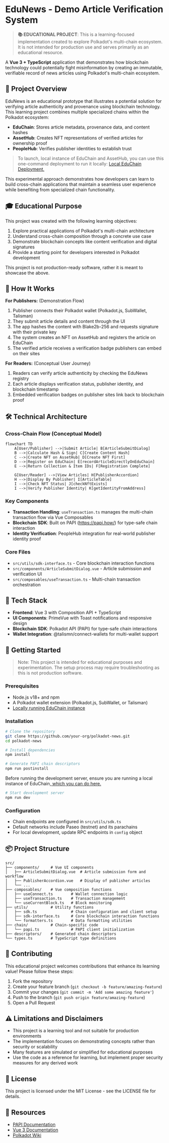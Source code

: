 # EduNews - Demo Article Verification System

> **📚 EDUCATIONAL PROJECT**: This is a learning-focused implementation created to explore Polkadot's multi-chain ecosystem. It is not intended for production use and serves primarily as an educational resource.

A **Vue 3 + TypeScript** application that demonstrates how blockchain technology could potentially fight misinformation by creating an immutable, verifiable record of news articles using Polkadot's multi-chain ecosystem.

## 📰 Project Overview

EduNews is an educational prototype that illustrates a potential solution for verifying article authenticity and provenance using blockchain technology. This learning project combines multiple specialized chains within the Polkadot ecosystem:

- **EduChain**: Stores article metadata, provenance data, and content hashes
- **AssetHub**: Creates NFT representations of verified articles for ownership proof
- **PeopleHub**: Verifies publisher identities to establish trust

> To launch, local instance of EduChain and AssetHub, you can use this one-command deployment to run it locally: [Local EduChain Deployment.](https://github.com/w3f/educhain?tab=readme-ov-file#local-development-chain)

This experimental approach demonstrates how developers can learn to build cross-chain applications that maintain a seamless user experience while benefiting from specialized chain functionality.

## 🎓 Educational Purpose

This project was created with the following learning objectives:

1. Explore practical applications of Polkadot's multi-chain architecture
2. Understand cross-chain composition through a concrete use case
3. Demonstrate blockchain concepts like content verification and digital signatures
4. Provide a starting point for developers interested in Polkadot development

This project is not production-ready software, rather it is meant to showcase the above.

## 🔄 How It Works

**For Publishers:** (Demonstration Flow)
1. Publisher connects their Polkadot wallet (Polkadot.js, SubWallet, Talisman)
2. They submit article details and content through the UI
3. The app hashes the content with Blake2b-256 and requests signature with their private key
4. The system creates an NFT on AssetHub and registers the article on EduChain
5. The verified article receives a verification badge publishers can embed on their sites

**For Readers:** (Conceptual User Journey)
1. Readers can verify article authenticity by checking the EduNews registry
2. Each article displays verification status, publisher identity, and blockchain timestamp
3. Embedded verification badges on publisher sites link back to blockchain proof

## 🛠️ Technical Architecture

### Cross-Chain Flow (Conceptual Model)

```mermaid
flowchart TD
    A[User/Publisher] -->|Submit Article| B[ArticleSubmitDialog]
    B -->|Calculate Hash & Sign| C[Create Content Hash]
    C -->|Create NFT on AssetHub| D[Create NFT First]
    D -->|Register on EduChain| E[recordArticleDirectlyOnEduChain]
    E -->|Return Collection & Item IDs| F[Registration Complete]
    
    G[User/Reader] -->|View Articles| H[PublisherAccordion]
    H -->|Display By Publisher| I[ArticleTable]
    I -->|Check NFT Status| J[checkNftExists]
    I -->|Verify Publisher Identity| K[getIdentityFromAddress]
```

### Key Components
- **Transaction Handling**: `useTransaction.ts` manages the multi-chain transaction flow via Vue Composables
- **Blockchain SDK**: Built on PAPI (https://papi.how/) for type-safe chain interaction
- **Identity Verification**: PeopleHub integration for real-world publisher identity proof

### Core Files
- `src/utils/sdk-interface.ts` - Core blockchain interaction functions
- `src/components/ArticleSubmitDialog.vue` - Article submission and verification UI
- `src/composables/useTransaction.ts` - Multi-chain transaction orchestration

## 🧩 Tech Stack

- **Frontend**: Vue 3 with Composition API + TypeScript
- **UI Components**: PrimeVue with Toast notifications and responsive design
- **Blockchain SDK**: Polkadot API (PAPI) for type-safe chain interactions
- **Wallet Integration**: @talismn/connect-wallets for multi-wallet support

## 🚀 Getting Started

> Note: This project is intended for educational purposes and experimentation. The setup process may require troubleshooting as this is not production software.

### Prerequisites
- Node.js v18+ and npm
- A Polkadot wallet extension (Polkadot.js, SubWallet, or Talisman)
- [Locally running EduChain instance](https://github.com/w3f/educhain?tab=readme-ov-file#local-development-chain)

### Installation
```bash
# Clone the repository
git clone https://github.com/your-org/polkadot-news.git
cd polkadot-news

# Install dependencies
npm install

# Generate PAPI chain descriptors
npm run postinstall
```

Before running the development server, ensure you are running a local instance of EduChain,[ which you can do here.](https://github.com/w3f/educhain?tab=readme-ov-file#local-development-chain)

```sh
# Start development server
npm run dev
```

### Configuration
- Chain endpoints are configured in `src/utils/sdk.ts`
- Default networks include Paseo (testnet) and its parachains
- For local development, update RPC endpoints in `config` object

## 📦 Project Structure

```
src/
├── components/     # Vue UI components
│   ├── ArticleSubmitDialog.vue  # Article submission form and workflow
│   ├── PublisherAccordion.vue   # Display of publisher articles
│   └── ...
├── composables/    # Vue composition functions
│   ├── useConnect.ts        # Wallet connection logic
│   ├── useTransaction.ts    # Transaction management
│   └── useCurrentBlock.ts   # Block monitoring
├── utils/          # Utility functions
│   ├── sdk.ts               # Chain configuration and client setup
│   ├── sdk-interface.ts     # Core blockchain interaction functions
│   └── formatters.ts        # Data formatting utilities
├── chain/          # Chain-specific code
│   └── papi.ts              # PAPI client initialization
├── descriptors/    # Generated chain descriptors
└── types.ts        # TypeScript type definitions
```

## 🤝 Contributing

This educational project welcomes contributions that enhance its learning value! Please follow these steps:

1. Fork the repository
2. Create your feature branch (`git checkout -b feature/amazing-feature`)
3. Commit your changes (`git commit -m 'Add some amazing feature'`)
4. Push to the branch (`git push origin feature/amazing-feature`)
5. Open a Pull Request

## ⚠️ Limitations and Disclaimers

- This project is a learning tool and not suitable for production environments
- The implementation focuses on demonstrating concepts rather than security or scalability
- Many features are simulated or simplified for educational purposes
- Use the code as a reference for learning, but implement proper security measures for any derived work

## 📄 License

This project is licensed under the MIT License - see the LICENSE file for details.

## 🔗 Resources

- [PAPI Documentation](https://papi.how/)
- [Vue 3 Documentation](https://vuejs.org/)
- [Polkadot Wiki](https://wiki.polkadot.network/)